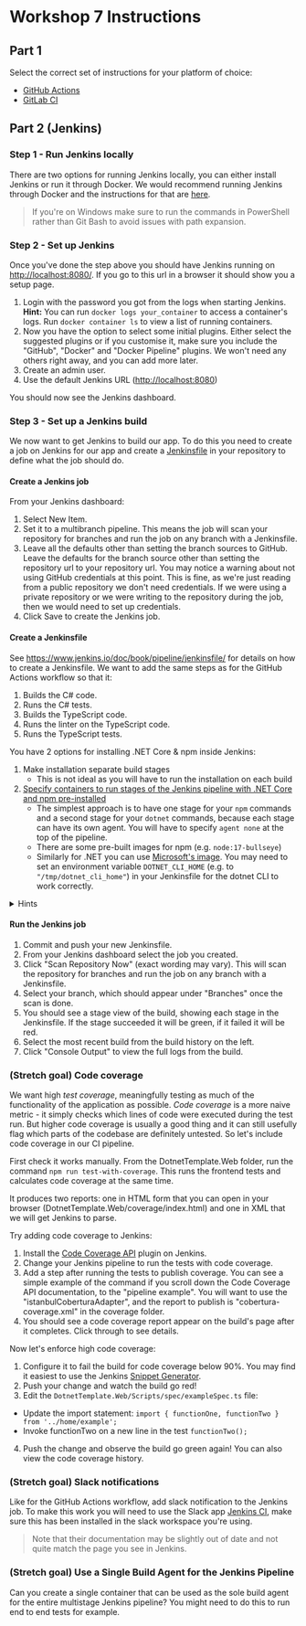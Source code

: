 # Workshop 7 Instructions

## Part 1

Select the correct set of instructions for your platform of choice:

- [GitHub Actions](./github_actions.md)
- [GitLab CI](./gitlab.md)

## Part 2 (Jenkins)

### Step 1 - Run Jenkins locally
There are two options for running Jenkins locally, you can either install Jenkins or run it through Docker. We would recommend running Jenkins through Docker and the instructions for that are [here](https://www.jenkins.io/doc/book/installing/#docker).

> If you're on Windows make sure to run the commands in PowerShell rather than Git Bash to avoid issues with path expansion.

### Step 2 - Set up Jenkins
Once you've done the step above you should have Jenkins running on <http://localhost:8080/>. If you go to this url in a browser it should show you a setup page.
1. Login with the password you got from the logs when starting Jenkins. **Hint:** You can run `docker logs your_container` to access a container's logs. Run `docker container ls` to view a list of running containers.
2. Now you have the option to select some initial plugins. Either select the suggested plugins or if you customise it, make sure you include the "GitHub", "Docker" and "Docker Pipeline" plugins. We won't need any others right away, and you can add more later.
3. Create an admin user.
4. Use the default Jenkins URL (<http://localhost:8080>)

You should now see the Jenkins dashboard.

### Step 3 - Set up a Jenkins build
We now want to get Jenkins to build our app. To do this you need to create a job on Jenkins for our app and create a [Jenkinsfile](https://www.jenkins.io/doc/book/pipeline/jenkinsfile/) in your repository to define what the job should do.

#### Create a Jenkins job
From your Jenkins dashboard:
1. Select New Item.
2. Set it to a multibranch pipeline. This means the job will scan your repository for branches and run the job on any branch with a Jenkinsfile.
3. Leave all the defaults other than setting the branch sources to GitHub. Leave the defaults for the branch source other than setting the repository url to your repository url. You may notice a warning about not using GitHub credentials at this point. This is fine, as we're just reading from a public repository we don't need credentials. If we were using a private repository or we were writing to the repository during the job, then we would need to set up credentials.
4. Click Save to create the Jenkins job.

#### Create a Jenkinsfile
See <https://www.jenkins.io/doc/book/pipeline/jenkinsfile/> for details on how to create a Jenkinsfile. We want to add the same steps as for the GitHub Actions workflow so that it:
1. Builds the C# code.
2. Runs the C# tests.
3. Builds the TypeScript code.
4. Runs the linter on the TypeScript code.
5. Runs the TypeScript tests.

You have 2 options for installing .NET Core & npm inside Jenkins:
1. Make installation separate build stages
    * This is not ideal as you will have to run the installation on each build
2. [Specify containers to run stages of the Jenkins pipeline with .NET Core and npm pre-installed](https://www.jenkins.io/doc/book/pipeline/docker/)
    * The simplest approach is to have one stage for your `npm` commands and a second stage for your `dotnet` commands, because each stage can have its own agent. You will have to specify `agent none` at the top of the pipeline. 
    * There are some pre-built images for npm (e.g. `node:17-bullseye`)
    * Similarly for .NET you can use [Microsoft's image](https://hub.docker.com/_/microsoft-dotnet-sdk). You may need to set an environment variable `DOTNET_CLI_HOME` (e.g. to `"/tmp/dotnet_cli_home"`) in your Jenkinsfile for the dotnet CLI to work correctly.

<details>
<summary>Hints</summary>

* You'll need to use a `dir` block for some steps to run them inside the `DotnetTemplate.Web` directory.
* If Jenkins starts rate limiting your repository scanning you can go to "Manage Jenkins" -> "Configure System" and change "Github API usage rate limiting strategy" to "Throttle at/near rate limit". Adding credentials to your pipeline configuration will also increase the limit.

</details>

#### Run the Jenkins job
1. Commit and push your new Jenkinsfile.
2. From your Jenkins dashboard select the job you created.
3. Click "Scan Repository Now" (exact wording may vary). This will scan the repository for branches and run the job on any branch with a Jenkinsfile.
4. Select your branch, which should appear under "Branches" once the scan is done.
5. You should see a stage view of the build, showing each stage in the Jenkinsfile. If the stage succeeded it will be green, if it failed it will be red.
6. Select the most recent build from the build history on the left.
7. Click "Console Output" to view the full logs from the build.

### (Stretch goal) Code coverage
We want high _test coverage_, meaningfully testing as much of the functionality of the application as possible. _Code coverage_ is a more naive metric - it simply checks which lines of code were executed during the test run. But higher code coverage is usually a good thing and it can still usefully flag which parts of the codebase are definitely untested. So let's include code coverage in our CI pipeline.

First check it works manually. From the DotnetTemplate.Web folder, run the command `npm run test-with-coverage`. This runs the frontend tests and calculates code coverage at the same time.

It produces two reports: one in HTML form that you can open in your browser (DotnetTemplate.Web/coverage/index.html) and one in XML that we will get Jenkins to parse.

Try adding code coverage to Jenkins:

1. Install the [Code Coverage API](https://plugins.jenkins.io/code-coverage-api/) plugin on Jenkins.
2. Change your Jenkins pipeline to run the tests with code coverage.
3. Add a step after running the tests to publish coverage. You can see a simple example of the command if you scroll down the Code Coverage API documentation, to the "pipeline example". You will want to use the "istanbulCoberturaAdapter", and the report to publish is "cobertura-coverage.xml" in the coverage folder. 
4. You should see a code coverage report appear on the build's page after it completes. Click through to see details.

Now let's enforce high code coverage:

1. Configure it to fail the build for code coverage below 90%. You may find it easiest to use the Jenkins [Snippet Generator](https://www.jenkins.io/doc/book/pipeline/getting-started/#snippet-generator). 
2. Push your change and watch the build go red!
3. Edit the `DotnetTemplate.Web/Scripts/spec/exampleSpec.ts` file:
  * Update the import statement: `import { functionOne, functionTwo } from '../home/example';`
  * Invoke functionTwo on a new line in the test `functionTwo();`
4. Push the change and observe the build go green again! You can also view the code coverage history.

### (Stretch goal) Slack notifications
Like for the GitHub Actions workflow, add slack notification to the Jenkins job. To make this work you will need to use the Slack app [Jenkins CI](https://slack.com/apps/A0F7VRFKN-jenkins-ci?next_id=0), make sure this has been installed in the slack workspace you're using.

> Note that their documentation may be slightly out of date and not quite match the page you see in Jenkins.

### (Stretch goal) Use a Single Build Agent for the Jenkins Pipeline
Can you create a single container that can be used as the sole build agent for the entire multistage Jenkins pipeline? You might need to do this to run end to end tests for example.
